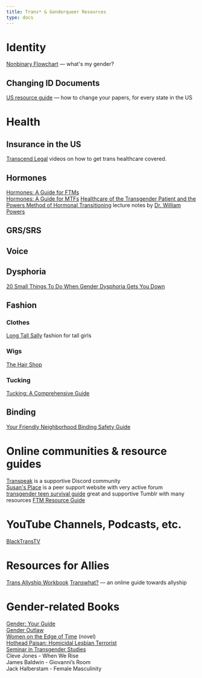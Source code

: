 ```yaml
---
title: Trans* & Genderqueer Resources
type: docs
---
```


# Identity
[Nonbinary Flowchart](http://philome.la/likearcsouffle/nb-flowchart/play) &mdash; what's my gender?

## Changing ID Documents
[US resource guide](https://transequality.org/documents) — how to change your papers, for every state in the US

# Health

## Insurance in the US
[Transcend Legal](https://video.transcendlegal.org/) videos on how to get trans healthcare covered.


## Hormones
[Hormones: A Guide for FTMs](https://apps.carleton.edu/campus/gsc/assets/hormones_FTM.pdf)  
[Hormones: A Guide for MTFs](https://apps.carleton.edu/campus/gsc/assets/hormones_MTF.pdf)
[Healthcare of the Transgender Patient and the Powers Method of Hormonal Transitioning](https://drive.google.com/drive/folders/112o11ykp0H-8tU_SbIToT1aZwL6LCK0S) lecture notes by [Dr. William Powers](http://PowersFamilyMedicine.com)

## GRS/SRS

## Voice

## Dysphoria
[20 Small Things To Do When Gender Dysphoria Gets You Down](https://www.buzzfeed.com/skarlan/gender-dysphoria?utm_term=.ucYLJoNx4K#.psgq5VRMxm)

## Fashion

### Clothes
[Long Tall Sally](https://www.longtallsally.com/us/) fashion for tall girls  

### Wigs
[The Hair Shop](https://www.thehairshop.com/)

### Tucking
[Tucking: A Comprehensive Guide](https://www.youtube.com/watch?v=dKMO-ZA7tTE)

## Binding
[Your Friendly Neighborhood Binding Safety Guide](http://www.idontdoboxes.org/your-friendly-neighborhood-binding-safety-guide/)


# Online communities & resource guides
[Transpeak](https://discord.me/transpeak) is a supportive Discord community  
[Susan's Place](https://www.susans.org/) is a peer support website with very active forum  
[transgender teen survival guide](https://transgenderteensurvivalguide.tumblr.com) great and supportive Tumblr with many resources
[FTM Resource Guide](http://ftmguide.org/)

# YouTube Channels, Podcasts, etc.
[BlackTransTV](https://www.youtube.com/channel/UCeO9e-YaxVnhm9KVOvw9kgQ/videos)

# Resources for Allies
[Trans Allyship Workbook](https://www.amazon.com/Trans-Allyship-Workbook-Building-Support/dp/0990636917)
[Transwhat?](http://transwhat.org/) &mdash; an online guide towards allyship

# Gender-related Books
[Gender: Your Guide](https://www.simonandschuster.com/books/Gender-Your-Guide/Lee-Airton/9781507210703)  
[Gender Outlaw](https://www.amazon.com/Gender-Outlaw-Men-Women-Rest/dp/1101973242/ref=pd_sim_14_1?_encoding=UTF8&pd_rd_i=1101973242&pd_rd_r=GMSXYTV2V04N63WMSHRF&pd_rd_w=ZfFJ4&pd_rd_wg=Ev1Pd&psc=1&refRID=GMSXYTV2V04N63WMSHRF)  
[Women on the Edge of Time](https://www.amazon.com/Woman-Edge-Time-Marge-Piercy/dp/044900094X/ref=sr_1_1?ie=UTF8&qid=1508441968&sr=8-1&keywords=Woman+on+the+Edge+of+Time) (novel)  
[Hothead Paisan: Homicidal Lesbian Terrorist](https://www.amazon.com/Hothead-Paisan-Homicidal-Lesbian-Terrorist/dp/0939416735/ref=sr_1_1?s=books&ie=UTF8&qid=1508442019&sr=1-1&keywords=Hothead+Paisan%3A+Homicidal+Lesbian+Terrorist)  
[Seminar in Transgender Studies](https://learningtrans.org/online-courses/seminar-in-transgender-studies/)   
Cleve Jones - When We Rise  
James Baldwin - Giovanni’s Room  
Jack Halberstam - Female Masculinity  

